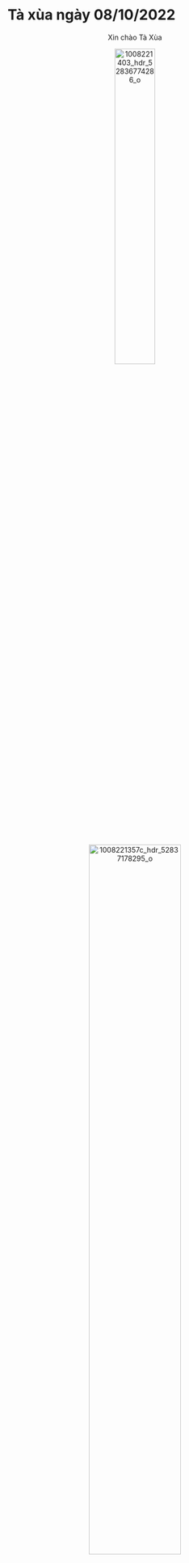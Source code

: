 # Tà xùa ngày 08/10/2022


<p align="center">
    Xin chào Tà Xùa
</p>
<p align="center">
    <img src="https://live.staticflickr.com/65535/52911230740_268a95f0d3_c.jpg" width="40%" alt="1008221403_hdr_52836774286_o"/></a>
</p>

<p align="center">
    <img src="https://live.staticflickr.com/65535/52910269217_59dbe8bae5_c.jpg" width="60%" alt="1008221357c_hdr_52837178295_o"/></a>
</p>

<p align="center">
    <img src="https://live.staticflickr.com/65535/52910842846_7bd40dc4d2_c.jpg" width="60%" alt="1008221435b_hdr_52836201032_o"/></a>
</p>

<p align="center">
    Đồng lúa chín ở Xím Vàng
</p>

<p align="center">
    <img src="https://live.staticflickr.com/65535/52910996164_ba980b87fb_c.jpg" width="60%" alt="1008221505b_hdr_52836201952_o"/></a>
</p>


<p align="center">
    <img src="https://live.staticflickr.com/65535/52910269132_880e8e7592_c.jpg" width="60%" alt="1008221453d_hdr____52837195650_o"/></a>
</p>

<p align="center">
    <img src="https://live.staticflickr.com/65535/52910996014_51e9f20816_c.jpg" width="40%" alt="1008221522b_hdr_52837224983_o"/></a>
</p>

<p align="center">
    <img src="https://live.staticflickr.com/65535/52911296663_0956a01e8c_c.jpg" width="60%" alt="1008221541a_hdr_52836777231_o"/></a>
</p>

<p align="center">
   <img src="https://live.staticflickr.com/65535/52910844601_bf20d21a9e_c.jpg" width="40%" alt="pxl_20221008_153933987night_52837228023_o"/></a>
</p>

<p align="center">
    Sống lưng khủng long Tà Xùa
</p>
<p align="center">
    <img src="https://live.staticflickr.com/31337/52911289373_fbdff93b9d_c.jpg" width="60%" alt="1009220622_52837231968"/></a>
</p>


<p align="center">
    <img src="https://live.staticflickr.com/65535/52911296468_d2b0246f56_c.jpg" width="60%" alt="1009220618_hdr_52836779011_o"/></a>
</p>

<p align="center">
    <img src="https://live.staticflickr.com/65535/52911230460_cec186580f_c.jpg" width="60%" alt="1009220557_hdr_52837226743_o"/></a>
</p>

<p align="center">
    <img src="https://live.staticflickr.com/65535/52910842606_7237277e21_c.jpg" width="60%" alt="1009220606_hdr_52837182830_o"/></a>
</p>

<p align="center">
    <img src="https://live.staticflickr.com/65535/52911296513_26f6a80ddf_c.jpg" width="40%" alt="1009220617_hdr_52836778821_o"/></a>
</p>
